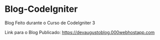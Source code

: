 # Blog-CodeIgniter
Blog Feito durante o Curso de CodeIgniter 3

Link para o Blog Publicado: https://devaugustoblog.000webhostapp.com